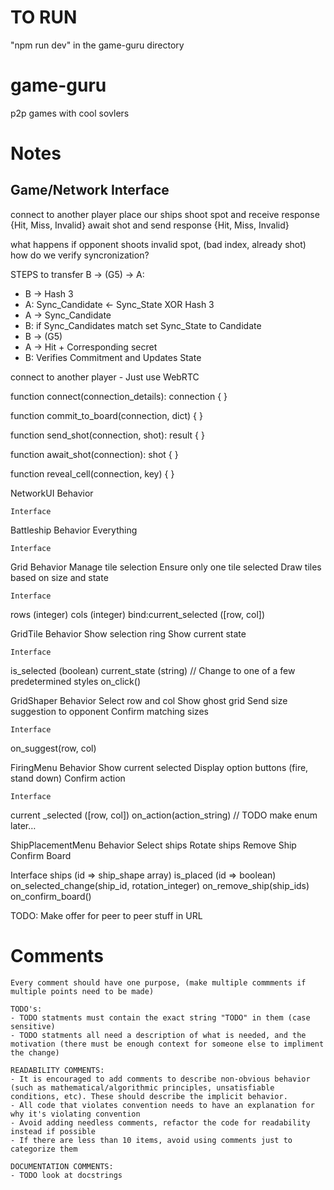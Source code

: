 
# TO RUN
"npm run dev" in the game-guru directory

# game-guru
p2p games with cool sovlers

# Notes
Game/Network Interface
----------------------

connect to another player
place our ships
shoot spot and receive response {Hit, Miss, Invalid}
await shot and send response {Hit, Miss, Invalid}

what happens if opponent shoots invalid spot, (bad index, already shot)
how do we verify syncronization?



STEPS to transfer B -> (G5) -> A:
- B -> Hash 3
- A: Sync_Candidate <- Sync_State XOR Hash 3
- A -> Sync_Candidate
- B: if Sync_Candidates match set Sync_State to Candidate
- B -> (G5)
- A -> Hit + Corresponding secret
- B: Verifies Commitment and Updates State

connect to another player - Just use WebRTC

function connect(connection_details): connection {
}

function commit_to_board(connection, dict) {
}

function send_shot(connection, shot): result {
}

function await_shot(connection): shot {
}

function reveal_cell(connection, key) {
}









NetworkUI
	Behavior


	
	Interface



Battleship
	Behavior
Everything
	
	Interface



Grid
	Behavior
Manage tile selection
Ensure only one tile selected
Draw tiles based on size and state
	
	Interface
rows (integer)
cols (integer)
bind:current_selected ([row, col])

GridTile
	Behavior
Show selection ring
Show current state
	
	Interface
is_selected (boolean)
current_state (string) // Change to one of a few predetermined styles
on_click()

GridShaper
	Behavior
Select row and col
Show ghost grid
Send size suggestion to opponent
Confirm matching sizes
	
	Interface
on_suggest(row, col)

FiringMenu
	Behavior
Show current selected
Display option buttons (fire, stand down)
Confirm action
	
	Interface
current _selected ([row, col])
on_action(action_string) // TODO make enum later…

ShipPlacementMenu
	Behavior
Select ships
Rotate ships
Remove Ship
Confirm Board

Interface
ships (id => ship_shape array)
is_placed (id => boolean)
on_selected_change(ship_id, rotation_integer)
on_remove_ship(ship_ids)
on_confirm_board()



TODO: Make offer for peer to peer stuff in URL


# Comments
	Every comment should have one purpose, (make multiple commments if multiple points need to be made)

	TODO's:
	- TODO statments must contain the exact string "TODO" in them (case sensitive)
	- TODO statments all need a description of what is needed, and the motivation (there must be enough context for someone else to impliment the change)

	READABILITY COMMENTS:
	- It is encouraged to add comments to describe non-obvious behavior (such as mathematical/algorithmic principles, unsatisfiable conditions, etc). These should describe the implicit behavior.
	- All code that violates convention needs to have an explanation for why it's violating convention
	- Avoid adding needless comments, refactor the code for readability instead if possible
	- If there are less than 10 items, avoid using comments just to categorize them
	
	DOCUMENTATION COMMENTS:
	- TODO look at docstrings